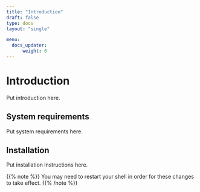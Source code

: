 ```yaml
---
title: "Introduction"
draft: false
type: docs
layout: "single"

menu:
  docs_updater:
      weight: 0
---
```


# Introduction

Put introduction here.

## System requirements

Put system requirements here.

## Installation

Put installation instructions here.

{{% note %}}
You may need to restart your shell in order for these changes to take effect.
{{% /note %}}
